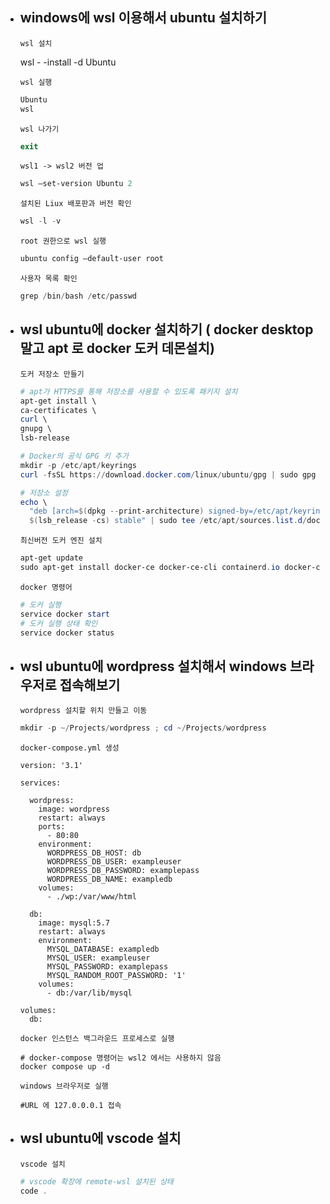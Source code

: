 - ## windows에 wsl 이용해서 ubuntu 설치하기

  `wsl 설치`

  wsl - -install -d Ubuntu

  `wsl 실행`

  ```powershell
  Ubuntu
  wsl
  ```

  `wsl 나가기`

  ```powershell
  exit
  ```

  `wsl1 -> wsl2 버전 업`

  ```powershell
  wsl —set-version Ubuntu 2
  ```

  `설치된 Liux 배포판과 버전 확인`

  ```powershell
  wsl -l -v
  ```

  `root 권한으로 wsl 실행`

  ```powershell
  ubuntu config —default-user root
  ```

  `사용자 목록 확인`

  ```powershell
  grep /bin/bash /etc/passwd
  ```

- ## wsl ubuntu에 docker 설치하기 ( docker desktop 말고 apt 로 docker 도커 데몬설치)
  `도커 저장소 만들기`
  ```powershell
  # apt가 HTTPS를 통해 저장소를 사용할 수 있도록 패키지 설치
  apt-get install \
  ca-certificates \
  curl \
  gnupg \
  lsb-release

  # Docker의 공식 GPG 키 추가
  mkdir -p /etc/apt/keyrings
  curl -fsSL https://download.docker.com/linux/ubuntu/gpg | sudo gpg --dearmor -o /etc/apt/keyrings/docker.gpg

  # 저장소 설정
  echo \
    "deb [arch=$(dpkg --print-architecture) signed-by=/etc/apt/keyrings/docker.gpg] https://download.docker.com/linux/ubuntu \
    $(lsb_release -cs) stable" | sudo tee /etc/apt/sources.list.d/docker.list > /dev/null
  ```
  `최신버전 도커 엔진 설치`
  ```powershell
  apt-get update
  sudo apt-get install docker-ce docker-ce-cli containerd.io docker-compose-plugin
  ```
  `docker 명령어`
  ```powershell
  # 도커 실행
  service docker start
  # 도커 실행 상태 확인
  service docker status
  ```
- ## wsl ubuntu에 wordpress 설치해서 windows 브라우저로 접속해보기

  `wordpress 설치할 위치 만들고 이동`

  ```powershell
  mkdir -p ~/Projects/wordpress ; cd ~/Projects/wordpress
  ```

  `docker-compose.yml 생성`

  ```docker
  version: '3.1'

  services:

    wordpress:
      image: wordpress
      restart: always
      ports:
        - 80:80
      environment:
        WORDPRESS_DB_HOST: db
        WORDPRESS_DB_USER: exampleuser
        WORDPRESS_DB_PASSWORD: examplepass
        WORDPRESS_DB_NAME: exampledb
      volumes:
        - ./wp:/var/www/html

    db:
      image: mysql:5.7
      restart: always
      environment:
        MYSQL_DATABASE: exampledb
        MYSQL_USER: exampleuser
        MYSQL_PASSWORD: examplepass
        MYSQL_RANDOM_ROOT_PASSWORD: '1'
      volumes:
        - db:/var/lib/mysql

  volumes:
    db:
  ```

  `docker 인스턴스 백그라운드 프로세스로 실행`

  ```docker
  # docker-compose 명령어는 wsl2 에서는 사용하지 않음
  docker compose up -d
  ```

  `windows 브라우저로 실행`

  ```docker
  #URL 에 127.0.0.0.1 접속
  ```

- ## wsl ubuntu에 vscode 설치
  `vscode 설치`
  ```powershell
  # vscode 확장에 remote-wsl 설치된 상태
  code .
  ```
